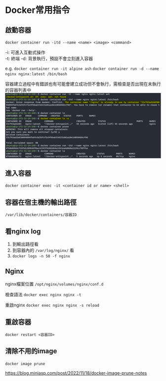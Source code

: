 # Docker常用指令

## 啟動容器
`docker container run -itd --name <name> <image> <command>`

-i: 可進入互動式操作   
-t: 終端
-d: 背景執行，預設不會立刻進入容器

e.g.
`docker container run -it alpine ash`
`docker container run -d --name nginx nginx:latest /bin/bash`

容器建立過程中有錯誤也有可能會建立成功但不會執行，需檢查是否出現在未執行的容器列表中
![WindowsTerminal_KfBWb5FYki.png](../_resources/WindowsTerminal_KfBWb5FYki.png)


## 進入容器
`docker container exec -it <container id or name> <shell>`

## 容器在宿主機的輸出路徑
`/var/lib/docker/containers/容器ID`

## 看nginx log
1. 到輸出路徑看
2. 到容器內的 `/var/log/nginx/` 看
3. `docker logs -n 50 -f nginx`

## Nginx
nginx檔案位置
`/opt/nginx/volumes/nginx/conf.d`

檢查語法
`docker exec nginx nginx -t`

重啟nginx
`docker exec nginx nginx -s reload`

## 重啟容器
`docker restart <容器ID>`

## 清除不用的image
`docker image prune`

https://blog.miniasp.com/post/2022/11/18/docker-image-prune-notes